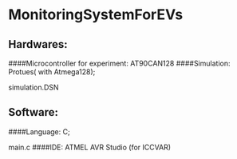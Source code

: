 # MonitoringSystemForEVs

## Hardwares:
####Microcontroller for experiment:
AT90CAN128
####Simulation: 
Protues( with Atmega128);

simulation.DSN

## Software:
####Language: 
C;

main.c
####IDE: 
ATMEL AVR Studio (for ICCVAR)
